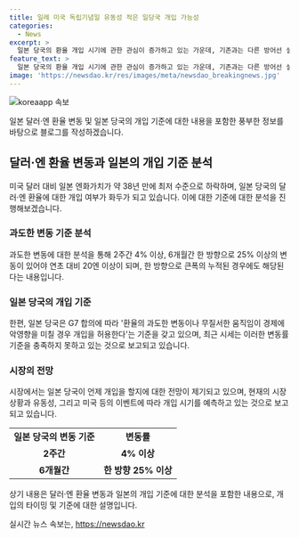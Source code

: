 ```yaml
---
title: 일례 미국 독립기념일 유동성 적은 일당국 개입 가능성
categories:
  - News
excerpt: >
  일본 당국의 환율 개입 시기에 관한 관심이 증가하고 있는 가운데, 기존과는 다른 방어선 설정이 의심스러운 상황이다. 일본 재무성의 발언을 토대로, 환율 변동률이 기준을 충족하지 못해 개입이 어렵다는 것이 분석되고 있다. 특히, 최근 엔화 가치의 급격한 하락으로 G7 합의 기준을 충족하지 못하고 있다는 지적이 나오고 있으며, 시장의 이벤트와 연준의 행보에 따라 환율 변동성이 더 커질 것으로 예상되고 있다.
feature_text: >
  일본 당국의 환율 개입 시기에 관한 관심이 증가하고 있는 가운데, 기존과는 다른 방어선 설정이 의심스러운 상황이다. 일본 재무성의 발언을 토대로, 환율 변동률이 기준을 충족하지 못해 개입이 어렵다는 것이 분석되고 있다. 특히, 최근 엔화 가치의 급격한 하락으로 G7 합의 기준을 충족하지 못하고 있다는 지적이 나오고 있으며, 시장의 이벤트와 연준의 행보에 따라 환율 변동성이 더 커질 것으로 예상되고 있다.
image: 'https://newsdao.kr/res/images/meta/newsdao_breakingnews.jpg'
---
```


<p><img src="https://newsdao.kr/res/images/meta/newsdao_breakingnews.jpg" alt="koreaapp 속보" /></p>

<p>일본 달러·엔 환율 변동 및 일본 당국의 개입 기준에 대한 내용을 포함한 풍부한 정보를 바탕으로 블로그를 작성하겠습니다.</p>

<h2 data-ke-size="size26">달러·엔 환율 변동과 일본의 개입 기준 분석</h2>

<p data-ke-size="size16">미국 달러 대비 일본 엔화가치가 약 38년 만에 최저 수준으로 하락하며, 일본 당국의 달러·엔 환율에 대한 개입 여부가 화두가 되고 있습니다. 이에 대한 기준에 대한 분석을 진행해보겠습니다.</p>

<h3><b>과도한 변동 기준 분석</b></h3>

<p data-ke-size="size16">과도한 변동에 대한 분석을 통해 2주간 4% 이상, 6개월간 한 방향으로 25% 이상의 변동이 있어야 연초 대비 20엔 이상이 되며, 한 방향으로 큰폭의 누적된 경우에도 해당된다는 내용입니다.</p>

<h3><b>일본 당국의 개입 기준</b></h3>

<p data-ke-size="size16">한편, 일본 당국은 G7 합의에 따라 '환율의 과도한 변동이나 무질서한 움직임이 경제에 악영향을 미칠 경우 개입을 허용한다'는 기준을 갖고 있으며, 최근 시세는 이러한 변동률 기준을 충족하지 못하고 있는 것으로 보고되고 있습니다.</p>

<h3><b>시장의 전망</b></h3>

<p data-ke-size="size16">시장에서는 일본 당국이 언제 개입을 할지에 대한 전망이 제기되고 있으며, 현재의 시장 상황과 유동성, 그리고 미국 등의 이벤트에 따라 개입 시기를 예측하고 있는 것으로 보고되고 있습니다.</p>

<table>
    <tr>
        <td style="text-align: center; height: 17px;"><b>일본 당국의 변동 기준</b></td>
        <td style="text-align: center; height: 17px;"><b>변동률</b></td>
    </tr>
    <tr>
        <td style="text-align: center; height: 17px;"><b>2주간</b></td>
        <td style="text-align: center; height: 17px;"><b>4% 이상</b></td>
    </tr>
    <tr>
        <td style="text-align: center; height: 17px;"><b>6개월간</b></td>
        <td style="text-align: center; height: 17px;"><b>한 방향 25% 이상</b></td>
    </tr>
</table>

<p>상기 내용은 달러·엔 환율 변동과 일본의 개입 기준에 대한 분석을 포함한 내용으로, 개입의 타이밍 및 기준에 대한 설명입니다.</p>
실시간 뉴스 속보는, <a href="https://newsdao.kr" rel="dofollow">https://newsdao.kr</a>


